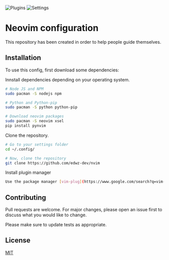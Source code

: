 <!--Neovim images-->
![Plugins](https://user-images.githubusercontent.com/17545760/118346342-5c69d800-b500-11eb-9cb3-ddfde45480c7.png)
![Settings](https://user-images.githubusercontent.com/17545760/118346343-5e339b80-b500-11eb-95ee-43ba4714fdb4.png)
# Neovim configuration

This repository has been created in order to help people guide themselves.

## Installation

To use this config, first download some dependencies:

Innstall dependencies depending on your operating system.

```bash
# Node JS and NPM
sudo pacman -S nodejs npm

# Python and Python-pip
sudo pacman -S python python-pip

# Download neovim packages
sudo pacman -S neovim xsel
pip install pynvim

```

Clone the repository.

```bash
# Go to your settings folder
cd ~/.config/

# Now, clone the repository
git clone https://github.com/edwz-dev/nvim 
```

Install plugin manager

```bash
Use the package manager [vim-plug](https://www.google.com/search?q=vim-plug&oq=vim-plug&aqs=chrome..69i57j0l6j69i60.2592j0j4&sourceid=chrome&ie=UTF-8)
```

## Contributing
Pull requests are welcome. For major changes, please open an issue first to discuss what you would like to change.

Please make sure to update tests as appropriate.

## License
[MIT](https://choosealicense.com/licenses/mit/)
